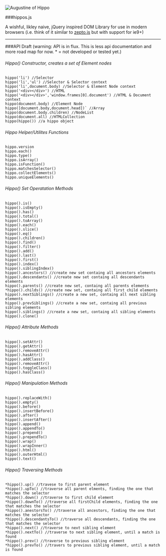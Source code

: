 
![Augustine of Hippo](https://raw.github.com/codylindley/hippojs/master/saint-augustine.jpeg)

###hippos.js


A wishful, likley naive, jQuery inspired DOM Library for use in modern browsers 
(i.e. think of it similar to [zepto.js](http://zeptojs.com/) but with support for ie9+)

---

###API Draft 
(warning: API is in flux. This is less api documentation and more road map for now. * = not developed or tested yet.)


###### Hippo() Constructor, creates a set of Element nodes

```
hippo('li') //Selector
hippo('li','ul') //Selector & Selector context
hippo('li',document.body) //Selector & Element Node context 
hippo('<div></div>') //HTML
hippo('<div></div>','window.frames[0].document') //HTML & Document context
hippo(document.body) //Element Node
hippo([document.body,document.head])` //Array
hippo(document.body.children) //NodeList
hippo(document.all) //HTMLCollection
hippo(hippo()) //a hippo object
```
###### Hippo Helper/Utilites Functions
```
hippo.version
hippo.each()
hippo.type()
hippo.isArray()
hippo.isFunction()
hippo.matchesSelector()
hippo.collectElements()
hippo.uniqueElements()
```
###### Hippo() Set Operatation Methods
```
hippo().is()
hippo().isEmpty()
hippo().has()
hippo().total()
hippo().toArray()
hippo().each()
hippo().slice()
hippo().eq()
hippo().children()
hippo().find()
hippo().filter()
hippo().add()
hippo().last()
hippo().first()
hippo().index()
hippo().siblingIndex()
hippo().ancestors() //create new set containg all ancestors elements
hippo().descendants() //create new set containg all descendants elements
hippo().parents() //create new set, containg all parents elements
*hippo().childs() //create new set, containg all first child elements
hippo().nextSiblings() //create a new set, containg all next sibling elements
hippo().prevSiblings() //create a new set, containg all previous sibling elements
hippo().siblings() //create a new set, containg all sibling elements
hippo().clone()
```
###### Hippo() Attribute Methods
```
hippo().setAttr()
hippo().getAttr()
hippo().removeAttr()
hippo().hasAttr()
hippo().addClass()
hippo().removeAttr()
hippo().toggleClass()
hippo().hasClass()
```
###### Hippo() Manipulation Methods
```
hippo().replaceWith()
hippo().empty()
hippo().before()
hippo().insertBefore()
hippo().after()
hippo().insertAfter()
hippo().append()
hippo().appendTo()
hippo().prepend()
hippo().prependTo()
hippo().wrap()
hippo().wrapInner()
hippo().html()
hippo().outerHtml()
hippo().text()
```
###### Hippo() Traversing Methods
```
*hippo().up() //travese to first parent element
*hippo().upTo() //traverse all parent elments, finding the one that matches the selector
*hippo().down() //traverse to first child element
*hippo().downTo() //traverse all firstChild elements, finding the one that matches the selector
*hippo().anestorsTo() //traverse all ancestors, finding the one that matches the selector
*hippo().descendantsTo() //traverse all descendants, finding the one that matches the selector
*hippo().next() //traverse to next sibling element
*hippo().nextTo() //traverse to next sibling element, until a match is found
*hippo().prev() //traverse to previous sibling element
*hippo().prevTo() //travers to previous sibling element, until a match is found
```

